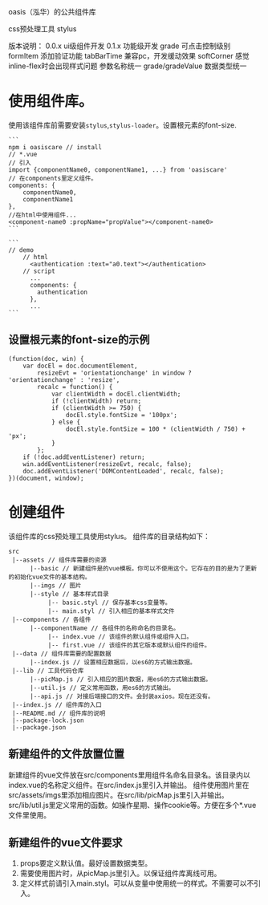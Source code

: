 oasis（泓华）的公共组件库

css预处理工具
    stylus

版本说明：
    0.0.x ui级组件开发
    0.1.x 功能级开发
        grade 可点击控制级别
        formItem 添加验证功能
        tabBarTime 兼容pc，开发缓动效果
        softCorner 感觉inline-flex时会出现样式问题
        参数名称统一 grade/gradeValue 数据类型统一

# 使用组件库。

使用该组件库前需要安装`stylus`,`stylus-loader`。设置根元素的font-size.

    ```
    npm i oasiscare // install
    // *.vue
    // 引入
    import {componentName0, componentName1, ...} from 'oasiscare'
    // 在components里定义组件。
    components: {
        componentName0,
        componentName1
    },
    //在html中使用组件...
    <component-name0 :propName="propValue"></component-name0>
    ```

    ```
    // demo
        // html
          <authentication :text="a0.text"></authentication>
        // script
          ...
          components: {
            authentication
          },
          ...
    ```

## 设置根元素的font-size的示例

    (function(doc, win) {
        var docEl = doc.documentElement,
            resizeEvt = 'orientationchange' in window ? 'orientationchange' : 'resize',
            recalc = function() {
                var clientWidth = docEl.clientWidth;
                if (!clientWidth) return;
                if (clientWidth >= 750) {
                    docEl.style.fontSize = '100px';
                } else {
                    docEl.style.fontSize = 100 * (clientWidth / 750) + 'px';
                }
            };
        if (!doc.addEventListener) return;
        win.addEventListener(resizeEvt, recalc, false);
        doc.addEventListener('DOMContentLoaded', recalc, false);
    })(document, window);

# 创建组件

该组件库的css预处理工具使用stylus。
组件库的目录结构如下：

    src
     |--assets // 组件库需要的资源
          |--basic // 新建组件是的vue模板。你可以不使用这个。它存在的目的是为了更新的初始化vue文件的基本结构。
          |--imgs // 图片
          |--style // 基本样式目录
               |-- basic.styl // 保存基本css变量等。
               |-- main.styl // 引入相应的基本样式文件
     |--components // 各组件
          |--componentName // 各组件的名称命名的目录名。
               |-- index.vue // 该组件的默认组件或组件入口。
               |-- first.vue // 该组件的其它版本或默认组件的组件。
     |--data // 组件库需要的配置数据
          |--index.js // 设置相应数据后，以es6的方式输出数据。
     |--lib // 工具代码仓库
          |--picMap.js // 引入相应的图片数据，用es6的方式输出数据。
          |--util.js // 定义常用函数，用es6的方式输出。
          |--api.js // 对接后端接口的文件。会封装axios。现在还没有。
     |--index.js // 组件库的入口
     |--README.md // 组件库的说明
     |--package-lock.json
     |--package.json

## 新建组件的文件放置位置

新建组件的vue文件放在src/components里用组件名命名目录名。该目录内以index.vue的名称定义组件。在src/index.js里引入并输出。
组件使用图片里在src/assets/imgs里添加相应图片。在src/lib/picMap.js里引入并输出。
src/lib/util.js里定义常用的函数。如操作星期、操作cookie等。方便在多个*.vue文件里使用。

## 新建组件的vue文件要求

1. props要定义默认值。最好设置数据类型。
2. 需要使用图片时，从picMap.js里引入。以保证组件库离线可用。
3. 定义样式前请引入main.styl。可以从变量中使用统一的样式。不需要可以不引入。


